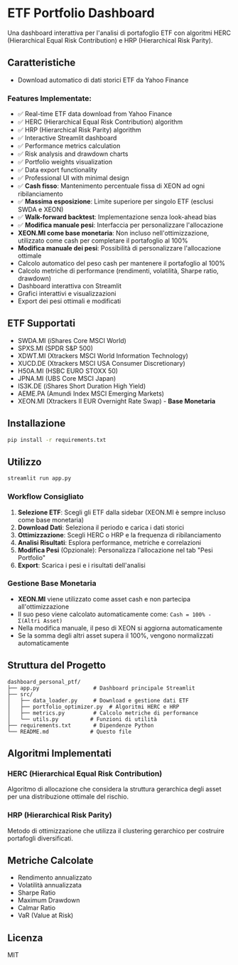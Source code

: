 # ETF Portfolio Dashboard

Una dashboard interattiva per l'analisi di portafoglio ETF con algoritmi HERC (Hierarchical Equal Risk Contribution) e HRP (Hierarchical Risk Parity).

## Caratteristiche

- Download automatico di dati storici ETF da Yahoo Finance

### Features Implementate:

- ✅ Real-time ETF data download from Yahoo Finance
- ✅ HERC (Hierarchical Equal Risk Contribution) algorithm
- ✅ HRP (Hierarchical Risk Parity) algorithm
- ✅ Interactive Streamlit dashboard
- ✅ Performance metrics calculation
- ✅ Risk analysis and drawdown charts
- ✅ Portfolio weights visualization
- ✅ Data export functionality
- ✅ Professional UI with minimal design
- ✅ **Cash fisso**: Mantenimento percentuale fissa di XEON ad ogni ribilanciamento
- ✅ **Massima esposizione**: Limite superiore per singolo ETF (esclusi SWDA e XEON)
- ✅ **Walk-forward backtest**: Implementazione senza look-ahead bias
- ✅ **Modifica manuale pesi**: Interfaccia per personalizzare l'allocazione
- **XEON.MI come base monetaria**: Non incluso nell'ottimizzazione, utilizzato come cash per completare il portafoglio al 100%
- **Modifica manuale dei pesi**: Possibilità di personalizzare l'allocazione ottimale
- Calcolo automatico del peso cash per mantenere il portafoglio al 100%
- Calcolo metriche di performance (rendimenti, volatilità, Sharpe ratio, drawdown)
- Dashboard interattiva con Streamlit
- Grafici interattivi e visualizzazioni
- Export dei pesi ottimali e modificati

## ETF Supportati

- SWDA.MI (iShares Core MSCI World)
- SPXS.MI (SPDR S&P 500)
- XDWT.MI (Xtrackers MSCI World Information Technology)
- XUCD.DE (Xtrackers MSCI USA Consumer Discretionary)
- H50A.MI (HSBC EURO STOXX 50)
- JPNA.MI (UBS Core MSCI Japan)
- IS3K.DE (iShares Short Duration High Yield)
- AEME.PA (Amundi Index MSCI Emerging Markets)
- XEON.MI (Xtrackers II EUR Overnight Rate Swap) - **Base Monetaria**

## Installazione

```bash
pip install -r requirements.txt
```

## Utilizzo

```bash
streamlit run app.py
```

### Workflow Consigliato

1. **Selezione ETF**: Scegli gli ETF dalla sidebar (XEON.MI è sempre incluso come base monetaria)
2. **Download Dati**: Seleziona il periodo e carica i dati storici
3. **Ottimizzazione**: Scegli HERC o HRP e la frequenza di ribilanciamento
4. **Analisi Risultati**: Esplora performance, metriche e correlazioni
5. **Modifica Pesi** (Opzionale): Personalizza l'allocazione nel tab "Pesi Portfolio"
6. **Export**: Scarica i pesi e i risultati dell'analisi

### Gestione Base Monetaria

- **XEON.MI** viene utilizzato come asset cash e non partecipa all'ottimizzazione
- Il suo peso viene calcolato automaticamente come: `Cash = 100% - Σ(Altri Asset)`
- Nella modifica manuale, il peso di XEON si aggiorna automaticamente
- Se la somma degli altri asset supera il 100%, vengono normalizzati automaticamente

## Struttura del Progetto

```
dashboard_personal_ptf/
├── app.py                 # Dashboard principale Streamlit
├── src/
│   ├── data_loader.py     # Download e gestione dati ETF
│   ├── portfolio_optimizer.py  # Algoritmi HERC e HRP
│   ├── metrics.py         # Calcolo metriche di performance
│   └── utils.py          # Funzioni di utilità
├── requirements.txt       # Dipendenze Python
└── README.md             # Questo file
```

## Algoritmi Implementati

### HERC (Hierarchical Equal Risk Contribution)

Algoritmo di allocazione che considera la struttura gerarchica degli asset per una distribuzione ottimale del rischio.

### HRP (Hierarchical Risk Parity)

Metodo di ottimizzazione che utilizza il clustering gerarchico per costruire portafogli diversificati.

## Metriche Calcolate

- Rendimento annualizzato
- Volatilità annualizzata
- Sharpe Ratio
- Maximum Drawdown
- Calmar Ratio
- VaR (Value at Risk)

## Licenza

MIT
